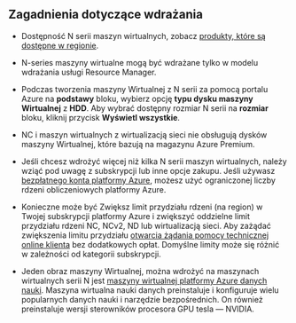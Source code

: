 ## <a name="deployment-considerations"></a>Zagadnienia dotyczące wdrażania

* Dostępność N serii maszyn wirtualnych, zobacz [produkty, które są dostępne w regionie](https://azure.microsoft.com/en-us/regions/services/).

* N-series maszyny wirtualne mogą być wdrażane tylko w modelu wdrażania usługi Resource Manager.

* Podczas tworzenia maszyny Wirtualnej z N serii za pomocą portalu Azure na **podstawy** bloku, wybierz opcję **typu dysku maszyny Wirtualnej** z **HDD**. Aby wybrać dostępny rozmiar N serii na **rozmiar** bloku, kliknij przycisk **Wyświetl wszystkie**.

* NC i maszyn wirtualnych z wirtualizacją sieci nie obsługują dysków maszyny Wirtualnej, które bazują na magazynu Azure Premium.

* Jeśli chcesz wdrożyć więcej niż kilka N serii maszyn wirtualnych, należy wziąć pod uwagę z subskrypcji lub inne opcje zakupu. Jeśli używasz [bezpłatnego konta platformy Azure](https://azure.microsoft.com/free/), możesz użyć ograniczonej liczby rdzeni obliczeniowych platformy Azure.

* Konieczne może być Zwiększ limit przydziału rdzeni (na region) w Twojej subskrypcji platformy Azure i zwiększyć oddzielne limit przydziału rdzeni NC, NCv2, ND lub wirtualizacją sieci. Aby zażądać zwiększenia limitu przydziału [otwarcia żądania pomocy technicznej online klienta](../articles/azure-supportability/how-to-create-azure-support-request.md) bez dodatkowych opłat. Domyślne limity może się różnić w zależności od kategorii subskrypcji.

* Jeden obraz maszyny Wirtualnej, można wdrożyć na maszynach wirtualnych serii N jest [maszyny wirtualnej platformy Azure danych nauki](../articles/machine-learning/data-science-virtual-machine/overview.md). Maszyna wirtualna nauki danych preinstaluje i konfiguruje wielu popularnych danych nauki i narzędzie bezpośrednich. On również preinstaluje wersji sterowników procesora GPU tesla — NVIDIA.





